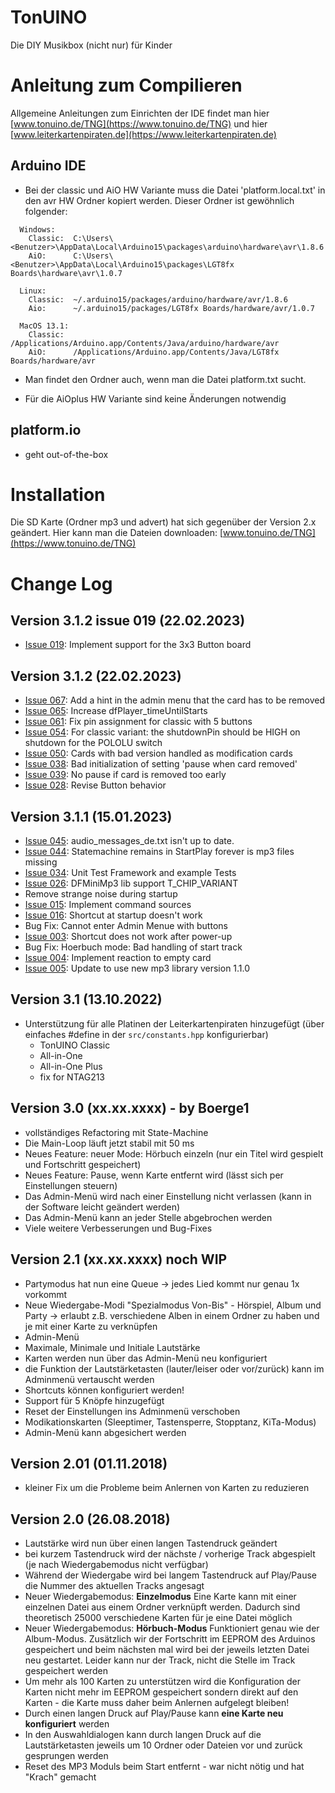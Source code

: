 # TonUINO
Die DIY Musikbox (nicht nur) für Kinder

# Anleitung zum Compilieren

Allgemeine Anleitungen zum Einrichten der IDE findet man hier [www.tonuino.de/TNG](https://www.tonuino.de/TNG) und hier [www.leiterkartenpiraten.de](https://www.leiterkartenpiraten.de)

## Arduino IDE
- Bei der classic und AiO HW Variante muss die Datei 'platform.local.txt' in den avr HW Ordner kopiert werden. Dieser Ordner ist gewöhnlich folgender:
```
  Windows:
    Classic:  C:\Users\<Benutzer>\AppData\Local\Arduino15\packages\arduino\hardware\avr\1.8.6
    AiO:      C:\Users\<Benutzer>\AppData\Local\Arduino15\packages\LGT8fx Boards\hardware\avr\1.0.7

  Linux:
    Classic:  ~/.arduino15/packages/arduino/hardware/avr/1.8.6
    Aio:      ~/.arduino15/packages/LGT8fx Boards/hardware/avr/1.0.7

  MacOS 13.1:
    Classic:  /Applications/Arduino.app/Contents/Java/arduino/hardware/avr
    AiO:      /Applications/Arduino.app/Contents/Java/LGT8fx Boards/hardware/avr
```
- Man findet den Ordner auch, wenn man die Datei platform.txt sucht. 

- Für die AiOplus HW Variante sind keine Änderungen notwendig

## platform.io
- geht out-of-the-box

# Installation

Die SD Karte (Ordner mp3 und advert) hat sich gegenüber der Version 2.x geändert. Hier kann man die Dateien downloaden: [www.tonuino.de/TNG](https://www.tonuino.de/TNG)

# Change Log

## Version 3.1.2 issue 019 (22.02.2023)
- [Issue 019](https://github.com/tonuino/TonUINO-TNG/issues/19): Implement support for the 3x3 Button board

## Version 3.1.2 (22.02.2023)
- [Issue 067](https://github.com/tonuino/TonUINO-TNG/issues/67): Add a hint in the admin menu that the card has to be removed
- [Issue 065](https://github.com/tonuino/TonUINO-TNG/issues/65): Increase dfPlayer_timeUntilStarts
- [Issue 061](https://github.com/tonuino/TonUINO-TNG/issues/61): Fix pin assignment for classic with 5 buttons
- [Issue 054](https://github.com/tonuino/TonUINO-TNG/issues/54): For classic variant: the shutdownPin should be HIGH on shutdown for the POLOLU switch
- [Issue 050](https://github.com/tonuino/TonUINO-TNG/issues/50): Cards with bad version handled as modification cards
- [Issue 038](https://github.com/tonuino/TonUINO-TNG/issues/38): Bad initialization of setting 'pause when card removed'
- [Issue 039](https://github.com/tonuino/TonUINO-TNG/issues/39): No pause if card is removed too early
- [Issue 028](https://github.com/tonuino/TonUINO-TNG/issues/28): Revise Button behavior

## Version 3.1.1 (15.01.2023)
- [Issue 045](https://github.com/tonuino/TonUINO-TNG/issues/45): audio_messages_de.txt isn't up to date.
- [Issue 044](https://github.com/tonuino/TonUINO-TNG/issues/44): Statemachine remains in StartPlay forever is mp3 files missing
- [Issue 034](https://github.com/tonuino/TonUINO-TNG/issues/34): Unit Test Framework and example Tests
- [Issue 026](https://github.com/tonuino/TonUINO-TNG/issues/26): DFMiniMp3 lib support T_CHIP_VARIANT
- Remove strange noise during startup
- [Issue 015](https://github.com/tonuino/TonUINO-TNG/issues/15): Implement command sources
- [Issue 016](https://github.com/tonuino/TonUINO-TNG/issues/16): Shortcut at startup doesn't work
- Bug Fix: Cannot enter Admin Menue with buttons
- [Issue 003](https://github.com/tonuino/TonUINO-TNG/issues/3): Shortcut does not work after power-up
- Bug Fix: Hoerbuch mode: Bad handling of start track
- [Issue 004](https://github.com/tonuino/TonUINO-TNG/issues/4): Implement reaction to empty card
- [Issue 005](https://github.com/tonuino/TonUINO-TNG/issues/5): Update to use new mp3 library version 1.1.0

## Version 3.1 (13.10.2022)
- Unterstützung für alle Platinen der Leiterkartenpiraten hinzugefügt (über einfaches #define in der `src/constants.hpp` konfigurierbar)
  - TonUINO Classic
  - All-in-One
  - All-in-One Plus
  - fix for NTAG213

## Version 3.0 (xx.xx.xxxx) - by Boerge1
- vollständiges Refactoring mit State-Machine
- Die Main-Loop läuft jetzt stabil mit 50 ms
- Neues Feature: neuer Mode: Hörbuch einzeln (nur ein Titel wird gespielt und Fortschritt gespeichert)
- Neues Feature: Pause, wenn Karte entfernt wird (lässt sich per Einstellungen steuern)
- Das Admin-Menü wird nach einer Einstellung nicht verlassen (kann in der Software leicht geändert werden)
- Das Admin-Menü kann an jeder Stelle abgebrochen werden
- Viele weitere Verbesserungen und Bug-Fixes

## Version 2.1 (xx.xx.xxxx) noch WIP
- Partymodus hat nun eine Queue -> jedes Lied kommt nur genau 1x vorkommt
- Neue Wiedergabe-Modi "Spezialmodus Von-Bis" - Hörspiel, Album und Party -> erlaubt z.B. verschiedene Alben in einem Ordner zu haben und je mit einer Karte zu verknüpfen
- Admin-Menü
- Maximale, Minimale und Initiale Lautstärke
- Karten werden nun über das Admin-Menü neu konfiguriert
- die Funktion der Lautstärketasten (lauter/leiser oder vor/zurück) kann im Adminmenü vertauscht werden
- Shortcuts können konfiguriert werden!
- Support für 5 Knöpfe hinzugefügt
- Reset der Einstellungen ins Adminmenü verschoben
- Modikationskarten (Sleeptimer, Tastensperre, Stopptanz, KiTa-Modus)
- Admin-Menü kann abgesichert werden

## Version 2.01 (01.11.2018)
- kleiner Fix um die Probleme beim Anlernen von Karten zu reduzieren

## Version 2.0 (26.08.2018)

- Lautstärke wird nun über einen langen Tastendruck geändert
- bei kurzem Tastendruck wird der nächste / vorherige Track abgespielt (je nach Wiedergabemodus nicht verfügbar)
- Während der Wiedergabe wird bei langem Tastendruck auf Play/Pause die Nummer des aktuellen Tracks angesagt
- Neuer Wiedergabemodus: **Einzelmodus**
  Eine Karte kann mit einer einzelnen Datei aus einem Ordner verknüpft werden. Dadurch sind theoretisch 25000 verschiedene Karten für je eine Datei möglich
- Neuer Wiedergabemodus: **Hörbuch-Modus**
  Funktioniert genau wie der Album-Modus. Zusätzlich wir der Fortschritt im EEPROM des Arduinos gespeichert und beim nächsten mal wird bei der jeweils letzten Datei neu gestartet. Leider kann nur der Track, nicht die Stelle im Track gespeichert werden
- Um mehr als 100 Karten zu unterstützen wird die Konfiguration der Karten nicht mehr im EEPROM gespeichert sondern direkt auf den Karten - die Karte muss daher beim Anlernen aufgelegt bleiben!
- Durch einen langen Druck auf Play/Pause kann **eine Karte neu konfiguriert** werden
- In den Auswahldialogen kann durch langen Druck auf die Lautstärketasten jeweils um 10 Ordner oder Dateien vor und zurück gesprungen werden
- Reset des MP3 Moduls beim Start entfernt - war nicht nötig und hat "Krach" gemacht
